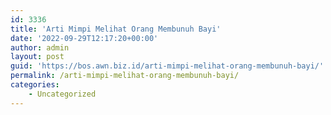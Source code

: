 ```yaml
---
id: 3336
title: 'Arti Mimpi Melihat Orang Membunuh Bayi'
date: '2022-09-29T12:17:20+00:00'
author: admin
layout: post
guid: 'https://bos.awn.biz.id/arti-mimpi-melihat-orang-membunuh-bayi/'
permalink: /arti-mimpi-melihat-orang-membunuh-bayi/
categories:
    - Uncategorized
---
```


